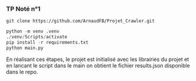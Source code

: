 ### TP Noté n°1

```shell
git clone https://github.com/ArnaudFB/Projet_Crawler.git
```

```python
python -m venv .venv
./venv/Scripts/activate
pip install -r requirements.txt
python main.py
```

En réalisant ces étapes, le projet est initialisé avec les librairies du projet et en lancant le script dans le main on obtient le fichier results.json disponible dans le repo.
